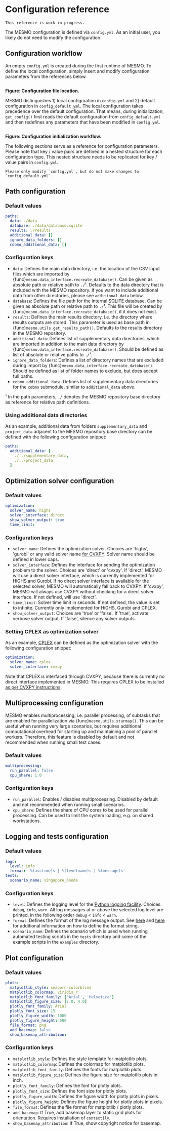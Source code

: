 # Configuration reference

```{important}
This reference is work in progress.
```

The MESMO configuration is defined via `config.yml`. As an initial user, you likely do not need to modify the configuration.

## Configuration workflow

An empty `config.yml` is created during the first runtime of MESMO. To define the local configuration, simply insert and modify configuration parameters from the references below.

<img src="assets/configuration_file_structure.png" alt="" class="invert"/>

**Figure: Configuration file location.**

MESMO distinguishes 1) local configuration in `config.yml` and 2) default configuration in `config_default.yml`. The local configuration takes precedence over the default configuration. That means, during initialization, `get_config()` first reads the default configuration from `config_default.yml` and then redefines any parameters that have been modified in `config.yml`.

<img src="assets/configuration_workflow.png" alt="" class="invert"/>

**Figure: Configuration initialization workflow.**

The following sections serve as a reference for configuration parameters. Please note that key / value pairs are defined in a nested structure for each configuration type. This nested structure needs to be replicated for key / value pairs in `config.yml`.

```{important}
Please only modify `config.yml`, but do not make changes to `config_default.yml`.
```

## Path configuration

### Default values

```yaml
paths:
  data: ./data
  database: ./data/database.sqlite
  results: ./results
  additional_data: []
  ignore_data_folders: []
  cobmo_additional_data: []
```

### Configuration keys

- `data`: Defines the main data directory, i.e. the location of the CSV input files which are imported by {func}`mesmo.data_interface.recreate_database()`. Can be given as absolute path or relative path to `./`¹. Defaults to the data directory that is included with the MESMO repository. If you want to include additional data from other directories, please see `additional_data` below.
- `database`: Defines the file path for the internal SQLITE database. Can be given as absolute path or relative path to `./`¹. This file will be created by {func}`mesmo.data_interface.recreate_database()`, if it does not exist.
- `results`: Defines the main results directory, i.e. the directory where results outputs are stored. This parameter is used as base path in {func}`mesmo.utils.get_results_path()`. Defaults to the results directory in the MESMO repository.
- `additional_data`: Defines list of supplementary data directories, which are imported in addition to the main data directory by {func}`mesmo.data_interface.recreate_database()`. Should be defined as list of absolute or relative paths to `./`¹.
- `ignore_data_folders`: Defines a list of directory names that are excluded during import by {func}`mesmo.data_interface.recreate_database()`. Should be defined as list of folder names to exclude, but does accept full paths.
- `cobmo_additional_data`: Defines list of supplementary data directories for the `cobmo` submodule, similar to `additional_data` above.

¹ In the path parameters, `./` denotes the MESMO repository base directory as reference for relative path definitions.

### Using additional data directories

As an example, additional data from folders `supplementary_data` and `project_data` adjacent to the MESMO repository base directory can be defined with the following configuration snippet:

```yaml
paths:
  additional_data: [
    ./../supplementary_data,
    ./../project_data
  ]
```

## Optimization solver configuration

### Default values

```yaml
optimization:
  solver_name: highs
  solver_interface: direct
  show_solver_output: true
  time_limit:
```

### Configuration keys

- `solver_name`: Defines the optimization solver. Choices are 'highs', 'gurobi' or any valid solver name [for CVXPY](https://www.cvxpy.org/tutorial/advanced/index.html#choosing-a-solver). Solver name should be defined in lower caps.
- `solver_interface`: Defines the interface for sending the optimization problem to the solver. Choices are 'direct' or 'cvxpy'. If 'direct', MESMO will use a direct solver interface, which is currently implemented for HiGHS and Gurobi. If no direct solver interface is available for the selected solver, MESMO will automatically fall back to CVXPY. If 'cvxpy', MESMO will always use CVXPY without checking for a direct solver interface. If not defined, will use 'direct'.
- `time_limit`: Solver time limit in seconds. If not defined, the value is set to infinite. Currently only implemented for HiGHS, Gurobi and CPLEX.
- `show_solver_output`: Choices are 'true' or 'false'. If 'true', activate verbose solver output. If 'false', silence any solver outputs.

### Setting CPLEX as optimization solver

As an example, [CPLEX](https://www.ibm.com/analytics/cplex-optimizer) can be defined as the optimization solver with the following configuration snippet:

```yaml
optimization:
  solver_name: cplex
  solver_interface: cvxpy
```

Note that CPLEX is interfaced through CVXPY, because there is currently no direct interface implemented in MESMO. This requires CPLEX to be installed [as per CVXPY instructions](https://www.cvxpy.org/install/index.html#install-with-cplex-support).

## Multiprocessing configuration

MESMO enables multiprocessing, i.e. parallel processing, of subtasks that are enabled for parallelization via {func}`mesmo.utils.starmap()`. This can be useful when running very large scenarios, but requires additional computational overhead for starting up and maintaining a pool of parallel workers. Therefore, this feature is disabled by default and not recommended when running small test cases.

### Default values

```yaml
multiprocessing:
  run_parallel: false
  cpu_share: 1.0
```

### Configuration keys

- `run_parallel`: Enables / disables multiprocessing. Disabled by default and not recommended when running small scenarios.
- `cpu_share`: Defines the share of CPU cores to be used for parallel processing. Can be used to limit the system loading, e.g. on shared workstations.

## Logging and tests configuration

### Default values

```yaml
logs:
  level: info
  format: '%(asctime)s | %(levelname)s | %(message)s'
tests:
  scenario_name: singapore_6node
```

### Configuration keys

- `level`: Defines the logging level for the [Python logging facility](https://docs.python.org/3/howto/logging.html). Choices: `debug`, `info`, `warn`. All log messages at or above the selected log level are printed, in the following order `debug` < `info` < `warn`.
- `format`: Defines the format of the log message output. See [here](https://docs.python.org/3/library/logging.html#formatter-objects) and [here](https://docs.python.org/3/library/logging.html#logrecord-attributes) for additional information on how to define the format string.
- `scenario_name`: Defines the scenario which is used when running automated testing scripts in the `tests` directory and some of the example scripts in the `examples` directory.

## Plot configuration

### Default values

```yaml
plots:
  matplotlib_style: seaborn-colorblind
  matplotlib_colormap: viridis_r
  matplotlib_font_family: ['Arial', 'Helvetica']
  matplotlib_figure_size: [7.0, 4.0]
  plotly_font_family: Arial
  plotly_font_size: 15
  plotly_figure_width: 1000
  plotly_figure_height: 500
  file_format: png
  add_basemap: false
  show_basemap_attribution:
```

### Configuration keys

- `matplotlib_style`: Defines the style template for matplotlib plots.
- `matplotlib_colormap`: Defines the colormap for matplotlib plots.
- `matplotlib_font_family`: Defines the fonts for matplotlib plots.
- `matplotlib_figure_size`: Defines the figure size for matplotlib plots in inch.
- `plotly_font_family`: Defines the font for plotly plots.
- `plotly_font_size`: Defines the font size for plotly plots.
- `plotly_figure_width`: Defines the figure width for plotly plots in pixels.
- `plotly_figure_height`: Defines the figure height for plotly plots in pixels.
- `file_format`: Defines the file format for matplotlib / plotly plots.
- `add_basemap`: If True, add basemap layer to static grid plots for orientation. Requires installation of `contextily`.
- `show_basemap_attribution`: If True, show copyright notice for basemap.
